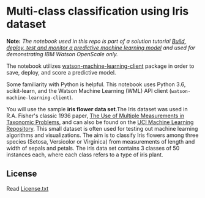 # Multi-class classification using Iris dataset

**Note:** _The notebook used in this repo is part of a solution tutorial [Build, deploy, test and monitor a predictive machine learning model](https://cloud.ibm.com/docs/tutorials?topic=solution-tutorials-create-deploy-retrain-machine-learning-model) and used for demonstrating IBM Watson OpenScale only._

The notebook utilizes <a href="https://pypi.python.org/pypi/watson-machine-learning-client" target="_blank" rel="noopener noreferrer">watson-machine-learning-client</a> package in order to save, deploy, and score a predictive model.

Some familiarity with Python is helpful. This notebook uses Python 3.6, scikit-learn, and the Watson Machine Learning (WML) API client (`watson-machine-learning-client`).

You will use the sample **iris flower data set**.The Iris dataset was used in R.A. Fisher's classic 1936 paper, [The Use of Multiple Measurements in Taxonomic Problems](http://rcs.chemometrics.ru/Tutorials/classification/Fisher.pdf), and can also be found on the [UCI Machine Learning Repository](http://archive.ics.uci.edu/ml/). This small dataset is often used for testing out machine learning algorithms and visualizations. The aim is to classify Iris flowers among three species (Setosa, Versicolor or Virginica) from measurements of length and width of sepals and petals. The iris data set contains 3 classes of 50 instances each, where each class refers to a type of iris plant.

## License

Read [License.txt](License.txt)